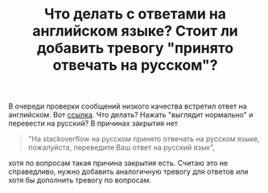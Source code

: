 ﻿---
title: "Что делать с ответами на английском языке? Стоит ли добавить тревогу &quot;принято отвечать на русском&quot;?"
se.owner.user_id: 308905
se.owner.display_name: "Konstantin_SH"
se.owner.link: "https://ru.meta.stackoverflow.com/users/308905/konstantin-sh"
se.link: "https://ru.meta.stackoverflow.com/questions/11080/%d0%a7%d1%82%d0%be-%d0%b4%d0%b5%d0%bb%d0%b0%d1%82%d1%8c-%d1%81-%d0%be%d1%82%d0%b2%d0%b5%d1%82%d0%b0%d0%bc%d0%b8-%d0%bd%d0%b0-%d0%b0%d0%bd%d0%b3%d0%bb%d0%b8%d0%b9%d1%81%d0%ba%d0%be%d0%bc-%d1%8f%d0%b7%d1%8b%d0%ba%d0%b5-%d0%a1%d1%82%d0%be%d0%b8%d1%82-%d0%bb%d0%b8-%d0%b4%d0%be%d0%b1%d0%b0%d0%b2%d0%b8%d1%82%d1%8c-%d1%82%d1%80%d0%b5%d0%b2%d0%be%d0%b3%d1%83-%d0%bf%d1%80%d0%b8%d0%bd%d1%8f%d1%82%d0%be-%d0%be%d1%82"
se.question_id: 11080
se.post_type: question
---
<p>В очереди проверки сообщений низкого качества встретил ответ на английском. Вот <a href="https://ru.stackoverflow.com/questions/1185557/%D0%92%D0%BE%D0%B7%D0%BD%D0%B8%D0%BA%D0%B0%D0%B5%D1%82-exception-%D0%B2-postgres-connection-to-localhost5432-refused-%D0%B2-%D0%94%D0%BE%D0%BA%D0%B5%D1%80%D0%B5/1205777#1205777">ссылка</a>. Что делать? Нажать &quot;выглядит нормально&quot; и перевести на русский? В причинах закрытия нет</p>
<blockquote>
<p>&quot;На stackoverflow на русском принято отвечать на русском языке,
пожалуйста, переведите Ваш ответ на русский язык&quot;,</p>
</blockquote>
<p>хотя по вопросам такая причина закрытия есть. Считаю это не справедливо, нужно добавить аналогичную тревогу для ответов или хотя бы дополнить тревогу по вопросам.</p>

